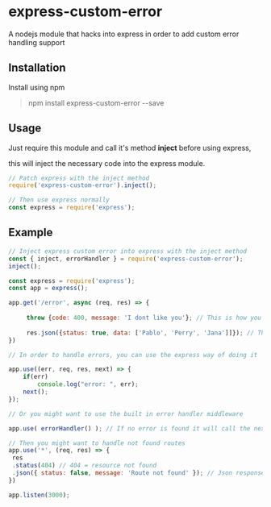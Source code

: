 # express-custom-error
A nodejs module that hacks into express in order to add custom error handling support

## Installation

Install using npm

> npm install express-custom-error --save

## Usage

Just require this module and call it's method **inject** before using express,

this will inject the necessary code into the express module.

````javascript
// Patch express with the inject method
require('express-custom-error').inject();

// Then use express normally
const express = require('express');
````

## Example

````javascript
// Inject express custom error into express with the inject method
const { inject, errorHandler } = require('express-custom-error');
inject();

const express = require('express');
const app = express();

app.get('/error', async (req, res) => {
     
     throw {code: 400, message: 'I dont like you'}; // This is how you throw custom errors
    
     res.json({status: true, data: ['Pablo', 'Perry', 'Jana']]}); // This will not be executed
})

// In order to handle errors, you can use the express way of doing it

app.use((err, req, res, next) => {
    if(err)
        console.log("error: ", err);
    next();
});

// Or you might want to use the built in error handler middleware

app.use( errorHandler() ); // If no error is found it will call the next middleware

// Then you might want to handle not found routes
app.use('*', (req, res) => {
 res
 .status(404) // 404 = resource not found
 .json({ status: false, message: 'Route not found' }); // Json response
})

app.listen(3000);
`````

